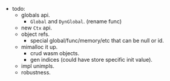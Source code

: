 
- todo:
    - globals api.
        - `Global` and `DynGlobal`. (rename func)
    - new `Ctx` api.
    - object refs.
        - special global/func/memory/etc that can be null or id.
    - mimalloc it up.
        - crud wasm objects.
        - gen indices (could have store specific init value).
    - impl unimpls.
    - robustness.

